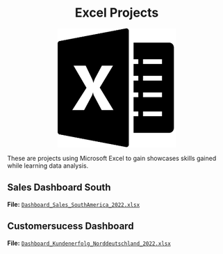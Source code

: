 <h1 align="center">Excel Projects</h1>

<p align="center">
  <img width="273px" src="https://raw.githubusercontent.com/blackcrowX/blackcrowX.github.io/main/images/icons/ms-excel.png"/>
</p>

These are projects using Microsoft Excel to gain showcases skills gained while learning data analysis.

## Sales Dashboard South
**File:** [`Dashboard_Sales_SouthAmerica_2022.xlsx`](https://github.com/blackcrowX/Data_Analysis_Projects/blob/main/Excel/Dashboard_Sales_SouthAmerica_2022.xlsx)

## Customersucess Dashboard
**File:** [`Dashboard_Kundenerfolg_Norddeutschland_2022.xlsx`](https://github.com/blackcrowX/Data_Analysis_Portfolio/blob/main/Excel/Dashboard_Kundenerfolg_Norddeutschland_2022.xlsx)
